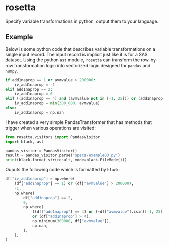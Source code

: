 # rosetta

Specify variable transformations in python, output them to your language.

## Example

Below is some python code that describes variable transformations on a single input
record. The input record is implicit just like it is for a SAS dataset. Using the python `ast` module, `rosetta` can transform the row-by-row transformation logic into
vectorized logic designed for `pandas` and `numpy`.

```python
if add1naprop == 1 or avmvalue > 200000:
    iv_add1naprop = -1
elif add1naprop == 2:
    iv_add1naprop = 0
elif ((add1naprop == 4) and (avmvalue not in [-1, 25])) or (add1naprop > 4):
    iv_add1naprop = min(300_000, avmvalue)
else:
    iv_add1naprop = np.nan
```

I have created a very simple PandasTransformer that has methods that trigger when various
operations are visited:

```python
from rosetta.visitors import PandasVisitor
import black, ast

pandas_visitor = PandasVisitor()
result = pandas_visitor.parse("specs/example03.py")
print(black.format_str(result, mode=black.FileMode()))
```

Ouputs the following code which is formatted by `black`:

```python
df["iv_add1naprop"] = np.where(
    (df["add1naprop"] == 1) or (df["avmvalue"] > 200000),
    -1,
    np.where(
        df["add1naprop"] == 2,
        0,
        np.where(
            ((df["add1naprop"] == 4) or (~df["avmvalue"].isin([-1, 25])))
            or (df["add1naprop"] > 4),
            np.minimum(300000, df["avmvalue"]),
            np.nan,
        ),
    ),
)
```

